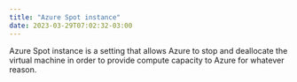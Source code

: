 ```yaml
---
title: "Azure Spot instance"
date: 2023-03-29T07:02:32-03:00
---
```


Azure Spot instance is a setting that allows Azure to stop and deallocate the virtual machine in order to provide compute capacity to Azure for whatever reason.